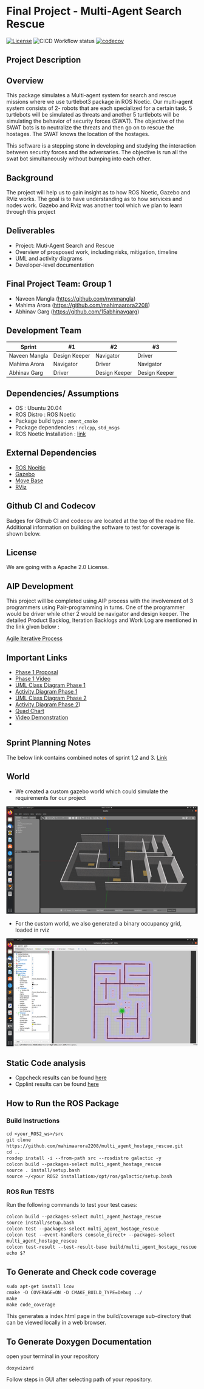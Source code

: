 # Final Project - Multi-Agent Search Rescue
[![License](https://img.shields.io/badge/License-Apache%202.0-blue.svg)](https://opensource.org/licenses/Apache-2.0)
![CICD Workflow status](https://github.com/mahimaarora2208/multi_agent_search_rescue/actions/workflows/build_and_coveralls.yml/badge.svg)
[![codecov](https://codecov.io/gh/mahimaarora2208/my-ros2-codecov-exp/branch/main/graph/badge.svg?token=AEULJJEMWV)](https://codecov.io/gh/mahimaarora2208/multi_agent_search_rescue)

## Project Description 
## Overview
This package simulates a Multi-agent system for search and rescue missions where we use turtlebot3 package in ROS Noetic. Our multi-agent system consists of 2- robots that are each specialized for a certain task. 5 turtlebots will be simulated as threats and another 5 turtlebots will be simulating the behavior of security forces (SWAT). The objective of the SWAT bots is to neutralize the threats and then go on to rescue the hostages. The SWAT knows the location of the hostages.

This software is a stepping stone in developing and studying the interaction between security forces and the adversaries. The objective is run all the swat bot simultaneously without bumping into each other.

## Background
The project will help us to gain insight as to how ROS Noetic, Gazebo and RViz works. The goal is to have understanding as to how services and nodes work. Gazebo and Rviz was another tool which we plan to learn through this project

## Deliverables
* Project: Muti-Agent Search and Rescue
* Overview of prosposed work, including risks, mitigation, timeline
* UML and activity diagrams
* Developer-level documentation
## Final Project Team: Group 1

 - Naveen Mangla (https://github.com/nvnmangla)
 - Mahima Arora  (https://github.com/mahimaarora2208)
 - Abhinav Garg  (https://github.com/15abhinavgarg)

## Development Team

Sprint | #1 | #2 | #3 |
--- | --- | --- | ---
Naveen Mangla | Design Keeper | Navigator | Driver
Mahima Arora | Navigator | Driver | Navigator
Abhinav Garg | Driver | Design Keeper | Design Keeper  

## Dependencies/ Assumptions

- OS : Ubuntu 20.04 
- ROS Distro : ROS Noetic
- Package build type : ```ament_cmake ```
- Package dependencies : ```rclcpp```, ```std_msgs``` 
- ROS Noetic Installation : [link](http://wiki.ros.org/noetic)

## External Dependencies

- [ROS Noeitic](http://wiki.ros.org/noetic)
- [Gazebo](http://gazebosim.org/)
- [Move Base](http://wiki.ros.org/move_base)
- [RViz](http://wiki.ros.org/rviz)


## Github CI and Codecov

Badges for Github CI and codecov are located at the top of the readme file. 
Additional information on building the software to test for coverage is shown below. 

## License
We are going with a Apache 2.0 License.

## AIP Development

This project will be completed using AIP process with the involvement of 3 programmers using Pair-programming in turns. One of the programmer would be driver while other 2 would be navigator and design keeper. The detailed Product Backlog, Iteration Backlogs and Work Log are mentioned in the link given below :

[Agile Iterative Process](https://docs.google.com/spreadsheets/d/1mDrRoUfZzBNDNiOhypIE3cQk9wSGpyxWhO2YZYkp0Ic/edit?usp=sharing)

## Important Links
   * [Phase 1 Proposal](https://drive.google.com/file/d/1Q7Ae7BqAT_y9z2TzFeA78kWwCRC0aNpY/view?usp=share_link)
   * [Phase 1 Video](https://drive.google.com/file/d/1j9FvWYJ_o5ee0BTNtfcTjndG6ISZVPU-/view)
   * [UML Class Diagram Phase 1](https://drive.google.com/file/d/1heAoCuE7eX8_rLSVcIel38kI9LPRAprV/view?usp=share_link)
   * [Activity Diagram Phase 1](https://drive.google.com/file/d/1A6i3RmnGnbHXjkOn1xPDj8RQZXLSRa0C/view?usp=share_link)
   * [UML Class Diagram Phase 2](#generating-documentation)
   * [Activity Diagram Phase 2](https://drive.google.com/file/d/1A6i3RmnGnbHXjkOn1xPDj8RQZXLSRa0C/view?usp=share_link))
   * [Quad Chart](https://drive.google.com/file/d/1Q7Ae7BqAT_y9z2TzFeA78kWwCRC0aNpY/view?usp=share_link)
   * [Video Demonstration](#uml-class-diagram)
   * [](#known-issues)

## Sprint Planning Notes
The below link contains combined notes of sprint 1,2 and 3.
[Link](https://docs.google.com/document/d/11oySgE_zwOvXpFovoRmgSecJl7ENY24lKy-PxDtwdi0/edit?usp=sharing)

## World
* We created a custom gazebo world which could simulate the requirements for our project

![image](https://github.com/mjoshi07/project_finder/blob/dev_phase2/data/gazebo_world.png)
* For the custom world, we also generated a binary occupancy grid, loaded in rviz

![image](https://github.com/mjoshi07/project_finder/blob/dev_phase2/data/rviz_map.png)


## Static Code analysis
* Cppcheck results can be found [here](https://github.com/mjoshi07/project_finder/blob/dev_phase2/results/cppcheck.txt)
* Cpplint results can be found [here](https://github.com/mjoshi07/project_finder/blob/dev_phase2/results/cpplint.txt)
## How to Run the ROS Package
### Build Instructions
```
cd <your_ROS2_ws>/src
git clone https://github.com/mahimaarora2208/multi_agent_hostage_rescue.git
cd ..   
rosdep install -i --from-path src --rosdistro galactic -y
colcon build --packages-select multi_agent_hostage_rescue
source . install/setup.bash
source ~/<your ROS2 installation>/opt/ros/galactic/setup.bash
```

### ROS Run TESTS
Run the following commands to test your test cases:
```
colcon build --packages-select multi_agent_hostage_rescue
source install/setup.bash
colcon test --packages-select multi_agent_hostage_rescue
colcon test --event-handlers console_direct+ --packages-select multi_agent_hostage_rescue 
colcon test-result --test-result-base build/multi_agent_hostage_rescue
echo $?
```

## To Generate and Check code coverage
```
sudo apt-get install lcov
cmake -D COVERAGE=ON -D CMAKE_BUILD_TYPE=Debug ../
make
make code_coverage
```
This generates a index.html page in the build/coverage sub-directory that can be viewed locally in a web browser.

## To Generate Doxygen Documentation
open your terminal in your repository
```
doxywizard
```
Follow steps in GUI after selecting path of your repository.